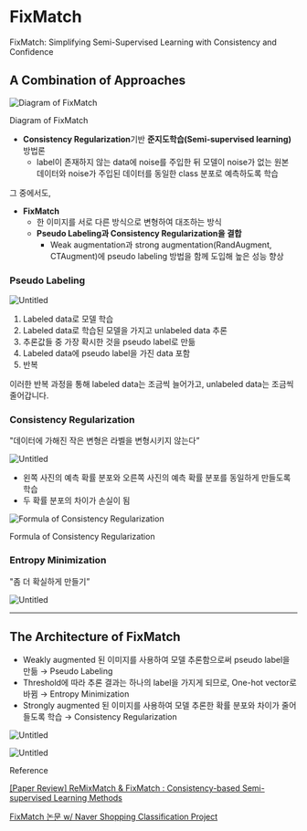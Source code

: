 # FixMatch

 FixMatch: Simplifying Semi-Supervised Learning with Consistency and Confidence

## A Combination of Approaches

![Diagram of FixMatch](https://s3-us-west-2.amazonaws.com/secure.notion-static.com/b37f6306-68cb-4de9-8ac3-434580a23c9c/Untitled.png)

Diagram of FixMatch

- **Consistency Regularization**기반 **준지도학습(Semi-supervised learning)** 방법론
    - label이 존재하지 않는 data에 noise를 주입한 뒤 모델이 noise가 없는 원본 데이터와 noise가 주입된 데이터를 동일한 class 분포로 예측하도록 학습

그 중에서도,

- **FixMatch**
    - 한 이미지를 서로 다른 방식으로 변형하여 대조하는 방식
    - **Pseudo Labeling과 Consistency Regularization을 결합**
        - Weak augmentation과 strong augmentation(RandAugment, CTAugment)에 pseudo labeling 방법을 함께 도입해 높은 성능 향상
        

### **Pseudo Labeling**

![Untitled](https://s3-us-west-2.amazonaws.com/secure.notion-static.com/eb84762e-bf38-485c-9621-2346d3262010/Untitled.png)

1. Labeled data로 모델 학습
2. Labeled data로 학습된 모델을 가지고 unlabeled data 추론
3. 추론값들 중 가장 확시한 것을 pseudo label로 만듦
4. Labeled data에 pseudo label을 가진 data 포함
5. 반복

이러한 반복 과정을 통해 labeled data는 조금씩 늘어가고, unlabeled data는 조금씩 줄어갑니다.

### **Consistency Regularization**

"데이터에 가해진 작은 변형은 라벨을 변형시키지 않는다”

![Untitled](https://s3-us-west-2.amazonaws.com/secure.notion-static.com/0596be33-9cf2-4130-9f14-f8d231bc5ef7/Untitled.png)

- 왼쪽 사진의 예측 확률 분포와 오른쪽 사진의 예측 확률 분포를 동일하게 만들도록 학습
- 두 확률 분포의 차이가 손실이 됨

![Formula of Consistency Regularization](https://s3-us-west-2.amazonaws.com/secure.notion-static.com/ca82d57b-7b04-41bf-8590-b1c9ee32135d/Untitled.png)

Formula of Consistency Regularization

### **Entropy Minimization**

"좀 더 확실하게 만들기”

![Untitled](https://s3-us-west-2.amazonaws.com/secure.notion-static.com/849f6649-7f9a-4be8-be0d-70a5d83da6d8/Untitled.png)

---

## The Architecture of FixMatch

- Weakly augmented 된 이미지를 사용하여 모델 추론함으로써 pseudo label을 만듦 → Pseudo Labeling
- Threshold에 따라 추론 결과는 하나의 label을 가지게 되므로, One-hot vector로 바뀜 → Entropy Minimization
- Strongly augmented 된 이미지를 사용하여 모델 추론한 확률 분포와 차이가 줄어들도록 학습 → Consistency Regularization

![Untitled](https://s3-us-west-2.amazonaws.com/secure.notion-static.com/924136e1-2755-4842-827d-c80e9717dfa0/Untitled.png)

![Untitled](https://s3-us-west-2.amazonaws.com/secure.notion-static.com/9f050d3d-916e-4eaa-81f8-7c42c8c4d1aa/Untitled.png)



Reference
[](https://arxiv.org/ftp/arxiv/papers/2001/2001.07685.pdf)

[[Paper Review] ReMixMatch & FixMatch : Consistency-based Semi-supervised Learning Methods](http://dsba.korea.ac.kr/seminar/?mod=document&uid=248)

[FixMatch 논문 w/ Naver Shopping Classification Project](https://ainote.tistory.com/6)
